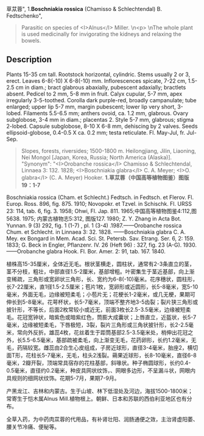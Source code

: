 草苁蓉",
1.**Boschniakia rossica** (Chamisso & Schlechtendal) B. Fedtschenko",

> Parasitic on species of &lt;I&gt;Alnus&lt;/I&gt; Miller.&#x0D;\n&lt;p&gt;&#x0D;\nThe whole plant is used medicinally for invigorating the kidneys and relaxing the bowels.

## Description
Plants 15-35 cm tall. Rootstock horizontal, cylindric. Stems usually 2 or 3, erect. Leaves 6-8(-10) X 6-8(-10) mm. Inflorescences spicate, 7-22 cm, 1.5-2.5 cm in diam.; bract glabrous abaxially, pubescent adaxially; bractlets absent. Pedicel to 2 mm, 5-8 mm in fruit. Calyx cupular, 5-7 mm, apex irregularly 3-5-toothed. Corolla dark purple-red, broadly campanulate; tube enlarged; upper lip 5-7 mm, margin pubescent; lower lip very short, 3-lobed. Filaments 5.5-6.5 mm; anthers ovoid, ca. 1.2 mm, glabrous. Ovary subglobose, 3-4 mm in diam.; placentas 2. Style 5-7 mm, glabrous; stigma 2-lobed. Capsule subglobose, 8-10 X 6-8 mm, dehiscing by 2 valves. Seeds ellipsoid-globose, 0.4-0.5 X ca. 0.2 mm; testa reticulate. Fl. May-Jul, fr. Jul-Sep.

> Slopes, forests, riversides; 1500-1800 m. Heilongjiang, Jilin, Liaoning, Nei Mongol [Japan, Korea, Russia; North America (Alaska)].
  "Synonym": "&lt;I&gt;Orobanche rossica&lt;/I&gt; Chamisso &amp; Schlechtendal, Linnaea 3: 132. 1828; &lt;I&gt;Boschniakia glabra&lt;/I&gt; C. A. Meyer; &lt;I&gt;O. glabra&lt;/I&gt; (C. A. Meyer) Hooker.
**1.草苁蓉（中国高等植物图鉴）图版19：1-7**

Boschniakia rossica (Cham. et Schlecht.) Fedtsch. in Fedtsch. et Flerov. Fl. Europ. Ross. 896, fig. 875. 1910; Novopokr. et Tzvel. in Schischk. Fl. URSS 23: 114, tab. 6, fig. 3. 1958; Ohwi, Fl. Jap. 811. 1965;中国高等植物图鉴4:112,图5638. 1975; 内蒙古植物志5:312, 图版127. 1980; Z. Y. Zhang in Acta Bot. Yunnan. 9 (3) 292, fig. 1 (1-7) , pl. 1 (3-4) .1987.——Orobanche rossica Chum. et Schlecht. in Linnaea 3: 32. 1828. ——Boschniakia glabra C. A. Mey. ex Bongard in Mem. Acad. Sci. St. Petersb. Sav. Etrang. Ser. 6, 2: 159. 1833; G. Beck in Engler, Pflanzenr. IV. 26 (Heft 96) : 327, fig. 23 (A-G). 1930. ——Orobanche glabra Hook. Fl. Bor. Amer. 2: 91, tab. 167. 1840.

植株高15-35厘米，全体近无毛。根状茎横走，圆柱状，通常有2-3条直立的茎，茎不分枝，粗壮，中部直径1.5-2厘米，基部增粗。叶密集生于茎近基部，向上渐变稀疏，三角形或宽卵状三角形，长、宽约为6-8(-10)毫米。花序穗状，圆柱形，长7-22厘米，直1径1.5-2.5厘米；苞片1枚，宽卵形或近圆形，长5-8毫米，宽5-10毫米，外面无毛，边缘被短柔毛；小苞片无；花梗长1-2毫米，或几无梗，果期可伸长到5-8毫米。花萼杯状，长5-7毫米，顶端不整齐地3-5齿裂；裂片狭三角形或披针形，不等长，后面2枚常较小或近无，前面3枚长2.5-3.5毫米，边缘被短柔毛。花冠宽钟状，暗紫色或暗紫红色，筒膨大成囊状；上唇直立，近盔状，长5-7毫米，边缘被短柔毛，下唇极短，3裂，裂片三角形或三角状披针形，长2-2.5毫米，常向外反折。雄蕊4枚，花丝着生于距筒基部2.5-3.5毫米处，梢伸出花冠之外，长5.5-6.5毫米，基部疏被柔毛，向上渐变无毛，花药卵形，长约1.2毫米，无毛，药隔较宽。雌蕊由2合生心皮组成，子房近球形，直径3-4毫米，胎座2，横切面T形，花柱长5-7毫米，无毛，柱头2浅裂。蒴果近球形，长8-10毫米，直径6-8毫米，2瓣开裂，顶端常具宿存的花柱基部，斜喙状。种子椭圆球形，长约0.4-0.5毫米，直径约0.2毫米，种皮具网状纹饰，、网眼多边形，不呈漏斗状，网眼内具规则的细网状纹饰。花期5-7月，果期7-9月。

产黑龙江、吉林和内蒙古。生于山坡、林下低湿处及河边，海拔1500-1800米；常寄生于恺木属Alnus Mill.植物根上。朝鲜、日本和苏联的西伯利亚地区也有分布。

全草入药，为中药肉苁蓉的代用品，有补肾壮阳、润肠通便之效，主治肾虚阳萎、腰关节冷痛、便秘等。
